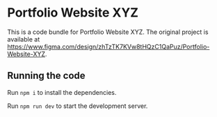 
  # Portfolio Website XYZ

  This is a code bundle for Portfolio Website XYZ. The original project is available at https://www.figma.com/design/zhTzTK7KVw8tHQzC1QaPuz/Portfolio-Website-XYZ.

  ## Running the code

  Run `npm i` to install the dependencies.

  Run `npm run dev` to start the development server.
  